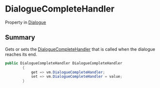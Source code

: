 # DialogueCompleteHandler

Property in [Dialogue](/api/csharp/yarn.dialogue.md)

## Summary


Gets or sets the  <a href="yarn.dialoguecompletehandler.md">DialogueCompleteHandler</a> 
that is called when the dialogue reaches its end.


```csharp
public DialogueCompleteHandler DialogueCompleteHandler
        {
            get => vm.DialogueCompleteHandler;
            set => vm.DialogueCompleteHandler = value;
        }
```

